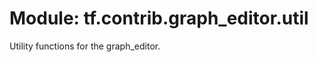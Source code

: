 <div itemscope itemtype="http://developers.google.com/ReferenceObject">
<meta itemprop="name" content="tf.contrib.graph_editor.util" />
<meta itemprop="path" content="Stable" />
</div>

# Module: tf.contrib.graph_editor.util

Utility functions for the graph_editor.

<!-- Placeholder for "Used in" -->


